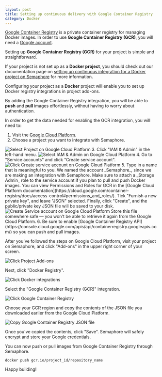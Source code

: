 ```yaml
---
layout: post
title: Setting up continuous delivery with Google Container Registry
category: Docker
---
```


[Google Container Registry](https://cloud.google.com/container-registry/) is
a private container registry for managing Docker images. In order to use
**Google Container Registry (GCR)**, you will need a [Google account](https://accounts.google.com/signup).

Setting up **Google Container Registry (GCR)** for your project is simple
and straightforward.

If your project is not set up as a **Docker project**, you should check out our
documentation page on
[setting up continuous integration for a Docker project on Semaphore](/docs/docker/setting-up-continuous-integration-for-docker-project.html) for more information.

Configuring your project as a **Docker** project will enable you to set up
Docker registry integrations in project add-ons.

By adding the Google Container Registry integration, you will be able to **push**
and **pull** images effortlessly, without having to worry about authentication.

In order to get the data needed for enabling the GCR integration, you will need
to:

  1. Visit the [Google Cloud Platform](https://console.cloud.google.com/).
  2. Choose a project you want to integrate with Semaphore.
  <img src="/docs/assets/img/docker/setting-up-google-container-registry-for-your-project/select-project.png" class="img-responsive img-bordered" alt="Select Project on Google Cloud Platform">
  3. Click "IAM & Admin" in the left-hand menu.
  <img src="/docs/assets/img/docker/setting-up-google-container-registry-for-your-project/select-iam.png" class="img-responsive img-bordered" alt="Select IAM & Admin on Google Cloud Platform">
  4. Go to "Service accounts" and click "Create service account".
  <img src="/docs/assets/img/docker/setting-up-google-container-registry-for-your-project/click-create-service-account.png" class="img-responsive img-bordered" alt="Click Create service account on Google Cloud Platform">
  5. Type in a name that is meaningful to you. We named the account _Semaphore_, since we
  are making an integration with Semaphore. Make sure to attach a _Storage Admin_ role to
  the service account if you plan to pull and push Docker images. You can view Permissions and Roles
  for GCR in the [Google Cloud Platform documentation](https://cloud.google.com/container-registry/docs/access-control#permissions_and_roles/).
  Tick "Furnish a new private key", and leave "JSON" selected. Finally, click "Create", and the
  public/private key JSON file will be saved to your disk.
  <img src="/docs/assets/img/docker/setting-up-google-container-registry-for-your-project/create-service-account.png" class="img-responsive img-bordered" alt="Create Service account on Google Cloud Platform">
  Store this file somewhere safe — you won't be able to retrieve it again from
  the Google Cloud Platform.
  6. Be sure to enable [Google Container Registry API](https://console.cloud.google.com/apis/api/containerregistry.googleapis.com/) so you can push and pull images.

After you've followed the steps on Google Cloud Platform, visit your project on
Semaphore, and click "Add-ons" in the upper right corner of your screen.

<img src="/docs/assets/img/docker/shared/click-add-ons.png" class="img-responsive img-bordered" alt="Click Project Add-ons">

Next, click "Docker Registry".

<img src="/docs/assets/img/docker/shared/select-docker-registry.png" class="img-responsive img-bordered" alt="Click Docker integrations">

Select the "Google Container Registry (GCR)" integration.

<img src="/docs/assets/img/docker/setting-up-google-container-registry-for-your-project/select-google-container-registry.png" class="img-responsive img-bordered" alt="Click Google Container Registry">

Choose your GCR region and copy the contents of the JSON file you downloaded
earlier from the Google Cloud Platform.

<img src="/docs/assets/img/docker/setting-up-google-container-registry-for-your-project/google-container-registry-form.png" class="img-responsive img-bordered" alt="Copy Google Container Registry JSON file">

Once you've copied the contents, click "Save". Semaphore will safely encrypt
and store your Google credentials.

You can now push or pull images from Google Container Registry through Semaphore.

```
docker push gcr.io/project_id/repository_name
```

Happy building!
